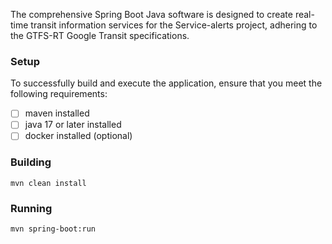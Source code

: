 The comprehensive Spring Boot Java software is designed to 
create real-time transit information services for the Service-alerts project, 
adhering to the GTFS-RT Google Transit specifications.
### Setup
To successfully build and execute the application, ensure that you meet the following requirements:
- [ ]  maven installed
- [ ]  java 17 or later installed
- [ ]  docker installed (optional)

###  Building

```shell
mvn clean install
```

### Running
```shell
mvn spring-boot:run
```
